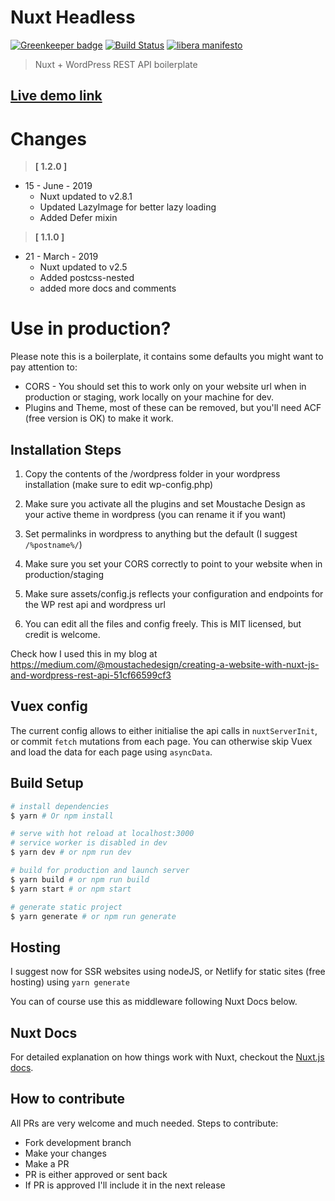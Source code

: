 # Nuxt Headless

[![Greenkeeper badge](https://badges.greenkeeper.io/bovas85/nuxt-headless.svg)](https://greenkeeper.io/)
[![Build Status](https://travis-ci.org/bovas85/nuxt-headless.svg?branch=master)](https://travis-ci.org/bovas85/nuxt-headless)
[![libera manifesto](https://img.shields.io/badge/libera-manifesto-lightgrey.svg)](https://liberamanifesto.com)

> Nuxt + WordPress REST API boilerplate

## [Live demo link](https://nuxt-headless.netlify.com/)

# Changes
> **[ 1.2.0 ]**

- 15 - June - 2019
  - Nuxt updated to v2.8.1
  - Updated LazyImage for better lazy loading
  - Added Defer mixin

> **[ 1.1.0 ]**

- 21 - March - 2019
  - Nuxt updated to v2.5
  - Added postcss-nested
  - added more docs and comments

# Use in production? 

Please note this is a boilerplate, it contains some defaults you might want to pay attention to:
- CORS - You should set this to work only on your website url when in production or staging, work locally on your machine for dev. 
- Plugins and Theme, most of these can be removed, but you'll need ACF (free version is OK) to make it work. 

## Installation Steps

1. Copy the contents of the /wordpress folder in your wordpress installation (make sure to edit wp-config.php)

2. Make sure you activate all the plugins and set Moustache Design as your active theme in wordpress (you can rename it if you want)

3. Set permalinks in wordpress to anything but the default (I suggest `/%postname%/`)

4. Make sure you set your CORS correctly to point to your website when in production/staging

5. Make sure assets/config.js reflects your configuration and endpoints for the WP rest api and wordpress url

6. You can edit all the files and config freely. This is MIT licensed, but credit is welcome.

Check how I used this in my blog at https://medium.com/@moustachedesign/creating-a-website-with-nuxt-js-and-wordpress-rest-api-51cf66599cf3


## Vuex config

The current config allows to either initialise the api calls in `nuxtServerInit`, or commit `fetch` mutations from each page.
You can otherwise skip Vuex and load the data for each page using `asyncData`.


## Build Setup

```bash
# install dependencies
$ yarn # Or npm install

# serve with hot reload at localhost:3000
# service worker is disabled in dev
$ yarn dev # or npm run dev

# build for production and launch server
$ yarn build # or npm run build
$ yarn start # or npm start

# generate static project
$ yarn generate # or npm run generate
```

## Hosting

I suggest now for SSR websites using nodeJS, or Netlify for static sites (free hosting) using `yarn generate`

You can of course use this as middleware following Nuxt Docs below.

## Nuxt Docs

For detailed explanation on how things work with Nuxt, checkout the [Nuxt.js docs](https://github.com/nuxt/nuxt.js).

## How to contribute
All PRs are very welcome and much needed.
Steps to contribute:
- Fork development branch
- Make your changes
- Make a PR
- PR is either approved or sent back
- If PR is approved I'll include it in the next release


